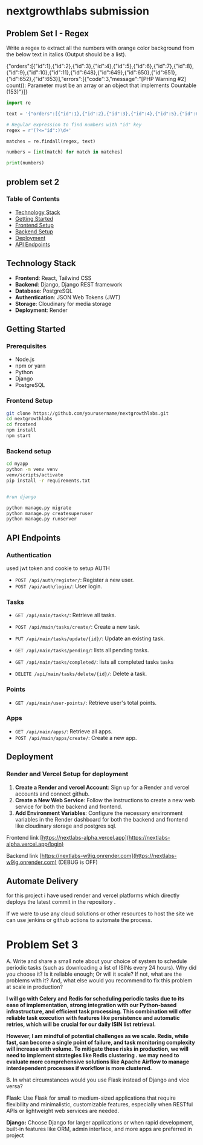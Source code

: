 # nextgrowthlabs submission

## Problem Set I - Regex

Write a regex to extract all the numbers with orange color background from the below text in italics (Output should be a list).

{"orders":[{"id":1},{"id":2},{"id":3},{"id":4},{"id":5},{"id":6},{"id":7},{"id":8},{"id":9},{"id":10},{"id":11},{"id":648},{"id":649},{"id":650},{"id":651},{"id":652},{"id":653}],"errors":[{"code":3,"message":"[PHP Warning #2] count(): Parameter must be an array or an object that implements Countable (153)"}]}

```python
import re

text = '{"orders":[{"id":1},{"id":2},{"id":3},{"id":4},{"id":5},{"id":6},{"id":7},{"id":8},{"id":9},{"id":10},{"id":11},{"id":648},{"id":649},{"id":650},{"id":651},{"id":652},{"id":653}],"errors":[{"code":3,"message":"[PHP Warning #2] count(): Parameter must be an array or an object that implements Countable (153)"}]}'

# Regular expression to find numbers with "id" key
regex = r'(?<="id":)\d+'

matches = re.findall(regex, text)

numbers = [int(match) for match in matches]

print(numbers)

```

## problem set 2

### Table of Contents

- [Technology Stack](#technology-stack)
- [Getting Started](#getting-started)
- [Frontend Setup](#frontend-setup)
- [Backend Setup](#backend-setup)
- [Deployment](#deployment)
- [API Endpoints](#api-endpoints)

## Technology Stack

- **Frontend**: React, Tailwind CSS
- **Backend**: Django, Django REST framework
- **Database**: PostgreSQL
- **Authentication**: JSON Web Tokens (JWT)
- **Storage**: Cloudinary for media storage
- **Deployment**: Render

## Getting Started

### Prerequisites

- Node.js
- npm or yarn
- Python
- Django
- PostgreSQL

### Frontend Setup

   ```bash
   git clone https://github.com/yourusername/nextgrowthlabs.git
   cd nextgrowthlabs
   cd frontend
   npm install
   npm start
   ```

### Backend setup

 ```bash
 cd myapp
 python -m venv venv
 venv/scripts/activate
 pip install -r requirements.txt


#run django

python manage.py migrate
python manage.py createsuperuser
python manage.py runserver
 ```

## API Endpoints

### Authentication
used jwt token and cookie to setup AUTH
* `POST /api/auth/register/`: Register a new user.
* `POST /api/auth/login/`: User login.

### Tasks
* `GET /api/main/tasks/`: Retrieve all tasks.
* `POST /api/main/tasks/create/`: Create a new task.
* `PUT /api/main/tasks/update/{id}/`: Update an existing task.
* `GET /api/main/tasks/pending/`: lists all pending tasks.
* `GET /api/main/tasks/completed/`: lists all completed tasks tasks

* `DELETE /api/main/tasks/delete/{id}/`: Delete a task.
### Points
* `GET /api/main/user-points/`: Retrieve user's total points.

### Apps
* `GET /api/main/apps/`: Retrieve all apps.
* `POST /api/main/apps/create/`: Create a new app.

## Deployment

### Render and Vercel Setup for deployment

1. **Create a Render and vercel Account**: Sign up for a Render and vercel accounts and connect github.
2. **Create a New Web Service**: Follow the instructions to create a new web service for both the backend and frontend.
3. **Add Environment Variables**: Configure the necessary environment variables in the Render dashboard for both the backend and frontend like cloudinary storage and postgres sql.


Frontend link [https://nextlabs-alpha.vercel.app](https://nextlabs-alpha.vercel.app/login)

Backend link [https://nextlabs-w9ig.onrender.com](https://nextlabs-w9ig.onrender.com) (DEBUG is OFF)

## Automate Delivery

for this project i have used render and vercel platforms which directly deploys the latest commit in the repository .

If we were to use any cloud solutions or other resources to host the site we can use jenkins or github actions to automate the process.

# Problem Set 3

A. Write and share a small note about your choice of system to schedule periodic tasks (such as downloading a list of ISINs every 24 hours). Why did you choose it? Is it reliable enough; Or will it scale? If not, what are the problems with it? And, what else would you recommend to fix this problem at scale in production?

**I will go with Celery and Redis for scheduling periodic tasks  due to its ease of implementation, strong integration with our Python-based infrastructure, and efficient task processing. This combination will offer reliable task execution with features like persistence and automatic retries, which will be crucial for our daily ISIN list retrieval.**

**However, I am mindful of potential challenges as we scale. Redis, while fast, can become a single point of failure, and task monitoring complexity will increase with volume. To mitigate these risks in production, we will need to implement strategies like Redis clustering . we may need to evaluate more comprehensive solutions like Apache Airflow to manage interdependent processes if workflow is more clustered.**

B. In what circumstances would you use Flask instead of Django and vice versa?

**Flask:** Use Flask for small to medium-sized applications that require flexibility and minimalistic, customizable features, especially when RESTful APIs or lightweight web services are needed.

**Django:** Choose Django for larger applications or when rapid development, built-in features like ORM, admin interface, and more apps are preferred in project
